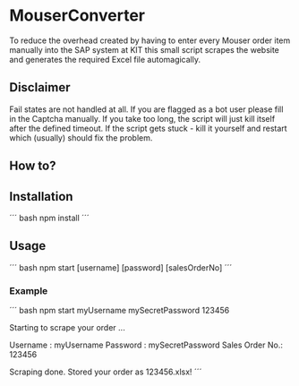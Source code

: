 # MouserConverter
To reduce the overhead created by having to enter every Mouser order item manually into the SAP system at KIT this small script scrapes the website and generates the required Excel file automagically.

## Disclaimer
Fail states are not handled at all. If you are flagged as a bot user please fill in the Captcha manually. If you take too long, the script will just kill itself after the defined timeout. If the script gets stuck - kill it yourself and restart which (usually) should fix the problem.

## How to?
## Installation
´´´ bash
npm install
´´´

## Usage
´´´ bash
npm start [username] [password] [salesOrderNo]
´´´

### Example
´´´ bash
npm start myUsername mySecretPassword 123456

Starting to scrape your order ...

Username       : myUsername
Password       : mySecretPassword
Sales Order No.: 123456

Scraping done. Stored your order as 123456.xlsx!
´´´


